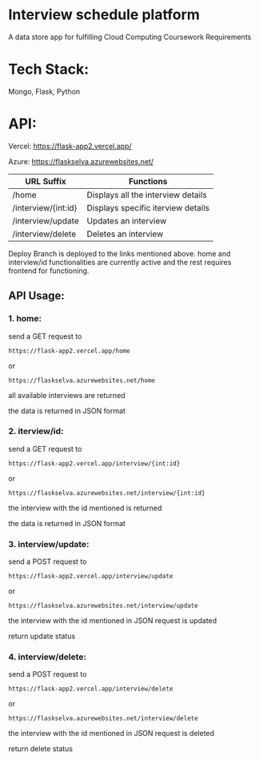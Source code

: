 # Interview schedule platform
A data store app for fulfilling Cloud Computing Coursework Requirements

# Tech Stack:
Mongo, Flask, Python

# API:


Vercel: https://flask-app2.vercel.app/

Azure: https://flaskselva.azurewebsites.net/

URL Suffix           | Functions
-------------        | -------------
/home                | Displays all the interview details
/interview/{int:id}  | Displays specific iterview details
/interview/update    | Updates an interview
/interview/delete    | Deletes an interview

Deploy Branch is deployed to the links mentioned above.
home and interview/id functionalities are currently active and the rest requires frontend for functioning.

## API Usage:


### 1. home:

send a GET request to     
```
https://flask-app2.vercel.app/home
```
or
```
https://flaskselva.azurewebsites.net/home
```

all available interviews are returned

the data is returned in JSON format


### 2. iterview/id:

send a GET request to
```
https://flask-app2.vercel.app/interview/{int:id}
```
or
```
https://flaskselva.azurewebsites.net/interview/{int:id}
```

the interview with the id mentioned is returned

the data is returned in JSON format


### 3. interview/update:
 

send a POST request to
```
https://flask-app2.vercel.app/interview/update
```
or
```
https://flaskselva.azurewebsites.net/interview/update
```

the interview with the id mentioned in JSON request is updated

return update status

    
### 4. interview/delete:
 

send a POST request to
```
https://flask-app2.vercel.app/interview/delete
```
or
```
https://flaskselva.azurewebsites.net/interview/delete
```

the interview with the id mentioned in JSON request is deleted

return delete status
